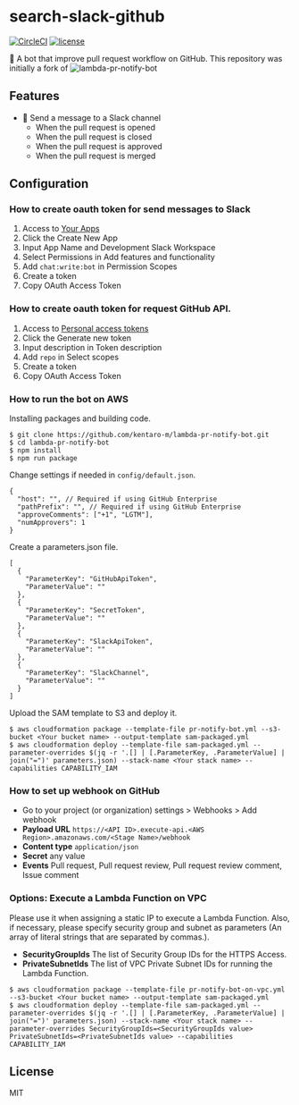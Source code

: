# search-slack-github

[![CircleCI](https://img.shields.io/circleci/project/github/kentaro-m/lambda-pr-notify-bot.svg?style=flat-square)](https://circleci.com/gh/kentaro-m/lambda-pr-notify-bot)
[![license](https://img.shields.io/github/license/kentaro-m/lambda-pr-notify-bot.svg?style=flat-square)](https://github.com/kentaro-m/lambda-pr-notify-bot/blob/master/LICENSE)

:robot: A bot that improve pull request workflow on GitHub.
This repository was initially a fork of ![lambda-pr-notify-bot](https://github.com/kentaro-m/lambda-pr-notify-bot)

## Features

* :bell: Send a message to a Slack channel
  * When the pull request is opened
  * When the pull request is closed
  * When the pull request is approved
  * When the pull request is merged

## Configuration

### How to create oauth token for send messages to Slack

1. Access to [Your Apps](https://api.slack.com/apps)
2. Click the Create New App
3. Input App Name and Development Slack Workspace
4. Select Permissions in Add features and functionality
5. Add `chat:write:bot` in Permission Scopes
6. Create a token
7. Copy OAuth Access Token

### How to create oauth token for request GitHub API.

1. Access to [Personal access tokens](https://github.com/settings/tokens)
2. Click the Generate new token
3. Input description in Token description
4. Add `repo` in Select scopes
5. Create a token
6. Copy OAuth Access Token

### How to run the bot on AWS

Installing packages and building code.

```
$ git clone https://github.com/kentaro-m/lambda-pr-notify-bot.git
$ cd lambda-pr-notify-bot
$ npm install
$ npm run package
```

Change settings if needed in `config/default.json`.

```
{
  "host": "", // Required if using GitHub Enterprise
  "pathPrefix": "", // Required if using GitHub Enterprise
  "approveComments": ["+1", "LGTM"],
  "numApprovers": 1
}
```

Create a parameters.json file.

```
[
  {
    "ParameterKey": "GitHubApiToken",
    "ParameterValue": ""
  },
  {
    "ParameterKey": "SecretToken",
    "ParameterValue": ""
  },
  {
    "ParameterKey": "SlackApiToken",
    "ParameterValue": ""
  },
  {
    "ParameterKey": "SlackChannel",
    "ParameterValue": ""
  }
]
```

Upload the SAM template to S3 and deploy it.

```
$ aws cloudformation package --template-file pr-notify-bot.yml --s3-bucket <Your bucket name> --output-template sam-packaged.yml
$ aws cloudformation deploy --template-file sam-packaged.yml --parameter-overrides $(jq -r '.[] | [.ParameterKey, .ParameterValue] | join("=")' parameters.json) --stack-name <Your stack name> --capabilities CAPABILITY_IAM
```

### How to set up webhook on GitHub

* Go to your project (or organization) settings > Webhooks > Add webhook
* **Payload URL** `https://<API ID>.execute-api.<AWS Region>.amazonaws.com/<Stage Name>/webhook`
* **Content type** `application/json`
* **Secret** any value
* **Events** Pull request, Pull request review, Pull request review comment, Issue comment

### Options: Execute a Lambda Function on VPC

Please use it when assigning a static IP to execute a Lambda Function. Also, if necessary, please specify security group and subnet as parameters (An array of literal strings that are separated by commas.).

* **SecurityGroupIds** The list of Security Group IDs for the HTTPS Access.
* **PrivateSubnetIds** The list of VPC Private Subnet IDs for running the Lambda Function.

```
$ aws cloudformation package --template-file pr-notify-bot-on-vpc.yml --s3-bucket <Your bucket name> --output-template sam-packaged.yml
$ aws cloudformation deploy --template-file sam-packaged.yml --parameter-overrides $(jq -r '.[] | [.ParameterKey, .ParameterValue] | join("=")' parameters.json) --stack-name <Your stack name> --parameter-overrides SecurityGroupIds=<SecurityGroupIds value> PrivateSubnetIds=<PrivateSubnetIds value> --capabilities CAPABILITY_IAM
```

## License

MIT
